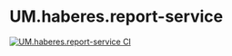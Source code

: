 # UM.haberes.report-service

[![UM.haberes.report-service CI](https://github.com/UM-services/UM.haberes.report-service/actions/workflows/maven.yml/badge.svg)](https://github.com/UM-services/UM.haberes.report-service/actions/workflows/maven.yml)
